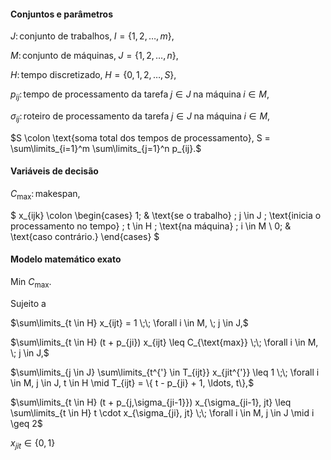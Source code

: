 #### Conjuntos e parâmetros

$J \colon \text{conjunto de trabalhos,} \; I = \{1,2,\ldots,m\},$

$M \colon \text{conjunto de máquinas,} \; J = \{1,2,\ldots,n\},$

$H \colon \text{tempo discretizado,} \; H = \{0,1,2,\ldots,S\},$

$p_{ij} \colon \text{tempo de processamento da tarefa} \; j \in J \; \text{na máquina} \; i \in M,$

$\sigma_{ij} \colon \text{roteiro de processamento da tarefa} \; j \in J \; \text{na máquina} \; i \in M,$

$S \colon \text{soma total dos tempos de processamento}, S = \sum\limits_{i=1}^m \sum\limits_{j=1}^n p_{ij}.$

#### Variáveis de decisão

$C_{\text{max}} \colon \text{makespan},$

$
    x_{ijk} \colon
    \begin{cases}
    1; & \text{se o trabalho} \; j \in J \; \text{inicia o processamento no tempo} \; t \in H \; \text{na máquina} \; i \in M \\
    0; & \text{caso contrário.}
    \end{cases}
$

#### Modelo matemático exato

$\text{Min } C_{\text{max}}.$

Sujeito a

$\sum\limits_{t \in H} x_{ijt} = 1 \;\; \forall i \in M, \; j \in J,$

$\sum\limits_{t \in H} (t + p_{ji}) x_{ijt} \leq C_{\text{max}} \;\; \forall i \in M, \; j \in J,$

$\sum\limits_{j \in J} \sum\limits_{t^{'} \in T_{ijt}} x_{jit^{'}} \leq 1 \;\; \forall i \in M, j \in J, t \in H \mid T_{ijt} = \{ t - p_{ji} + 1, \ldots, t\},$

$\sum\limits_{t \in H} (t + p_{j,\sigma_{ji-1}}) x_{\sigma_{ji-1}, jt} \leq \sum\limits_{t \in H} t \cdot x_{\sigma_{ji}, jt} \;\; \forall i \in M, j \in J \mid i \geq 2$

$x_{jit} \in \{0,1\}$